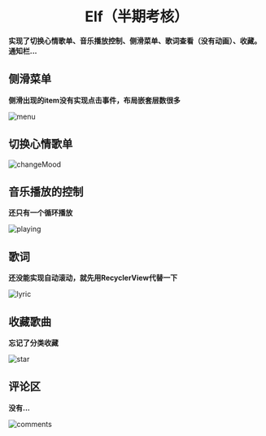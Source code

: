  # <center>Elf（半期考核）</center>

 **实现了切换心情歌单、音乐播放控制、侧滑菜单、歌词查看（没有动画）、收藏。通知栏...**

## 侧滑菜单

  **侧滑出现的item没有实现点击事件，布局嵌套层数很多**

 ![menu](img/menu.gif)

## 切换心情歌单

 ![changeMood](img/change_mood.gif)

## 音乐播放的控制

  **还只有一个循环播放**

 ![playing](img/playing.gif)

## 歌词

  **还没能实现自动滚动，就先用RecyclerView代替一下**

 ![lyric](img/lyric.gif)

## 收藏歌曲

  **忘记了分类收藏**

 ![star](img/star.gif)

## 评论区

  **没有...**

 ![comments](img/comments.gif)